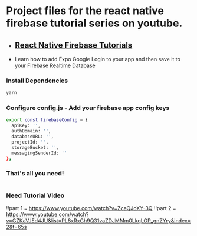 # Project files for the react native firebase tutorial series on youtube. 

- ## [React Native Firebase Tutorials ](https://www.youtube.com/watch?v=ZcaQJoXY-3Q&list=PLy9JCsy2u97nVN5GxrjC6rv9XfyxoDtB_)

- Learn how to add Expo Google Login to your app and then save it to your Firebase Realtime Database 

### Install Dependencies

```sh 
yarn 
```

### Configure config.js - Add your firebase app config keys
```sh
export const firebaseConfig = {
  apiKey: '',
  authDomain: '',
  databaseURL: '',
  projectId: '',
  storageBucket: '',
  messagingSenderId: ''
};
```

### That's all you need!
```
```
### Need Tutorial Video

!!part 1 = https://www.youtube.com/watch?v=ZcaQJoXY-3Q
!!part 2 = https://www.youtube.com/watch?v=GZKaVJEd4JU&list=PL8xRxGh9Q31vaZDJMMm0LkqLOP_gnZYry&index=2&t=65s
